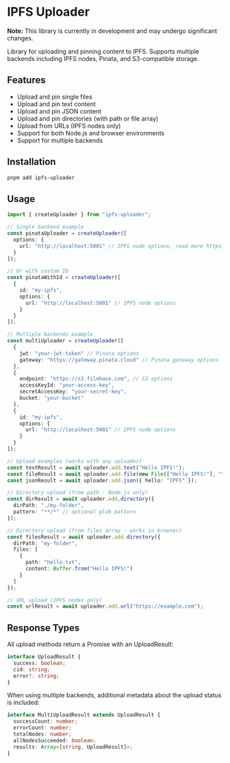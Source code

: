 # IPFS Uploader

**Note:** This library is currently in development and may undergo significant changes.

Library for uploading and pinning content to IPFS. Supports multiple backends including IPFS nodes, Pinata, and S3-compatible storage.

## Features
- Upload and pin single files
- Upload and pin text content
- Upload and pin JSON content
- Upload and pin directories (with path or file array)
- Upload from URLs (IPFS nodes only)
- Support for both Node.js and browser environments
- Support for multiple backends
## Installation

```bash
pnpm add ipfs-uploader
```

## Usage

```typescript
import { createUploader } from "ipfs-uploader";

// Single backend example
const pinataUploader = createUploader([
  options: {
    url: "http://localhost:5001" // IPFS node options, read more https://github.com/ipfs/js-kubo-rpc-client?tab=readme-ov-file#options
  }
]);

// Or with custom ID
const pinataWithId = createUploader([
  {
    id: "my-ipfs",
    options: {
      url: "http://localhost:5001" // IPFS node options
    }
  }
]);

// Multiple backends example
const multiUploader = createUploader([
  {
    jwt: "your-jwt-token" // Pinata options
    gateway: "https://gateway.pinata.cloud" // Pinata gateway options
  },
  {
    endpoint: "https://s3.filebase.com", // S3 options
    accessKeyId: "your-access-key",
    secretAccessKey: "your-secret-key",
    bucket: "your-bucket"
  },
  {
    id: "my-ipfs",
    options: {
      url: "http://localhost:5001" // IPFS node options
    }
  }
]);

// Upload examples (works with any uploader)
const textResult = await uploader.add.text("Hello IPFS!");
const fileResult = await uploader.add.file(new File(["Hello IPFS!"], "test.txt"));
const jsonResult = await uploader.add.json({ hello: "IPFS" });

// Directory upload (from path - Node.js only)
const dirResult = await uploader.add.directory({
  dirPath: "./my-folder",
  pattern: "**/*" // optional glob pattern
});

// Directory upload (from files array - works in browser)
const filesResult = await uploader.add.directory({
  dirPath: "my-folder",
  files: [
    {
      path: "hello.txt",
      content: Buffer.from("Hello IPFS!")
    }
  ]
});

// URL upload (IPFS nodes only)
const urlResult = await uploader.add.url("https://example.com");
```

## Response Types

All upload methods return a Promise with an UploadResult:

```typescript
interface UploadResult {
  success: boolean;
  cid: string;
  error?: string;
}
```

When using multiple backends, additional metadata about the upload status is included:

```typescript
interface MultiUploadResult extends UploadResult {
  successCount: number;
  errorCount: number;
  totalNodes: number;
  allNodesSucceeded: boolean;
  results: Array<[string, UploadResult]>;
}
```



